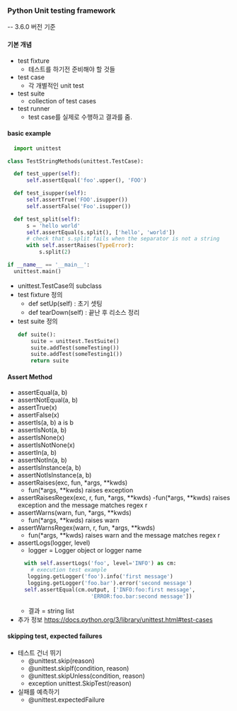 ### Python Unit testing framework
-- 3.6.0 버전 기준
#### 기본 개념
- test fixture
  - 테스트를 하기전 준비해야 할 것들
- test case
  - 각 개별적인 unit test
- test suite
  - collection of test cases
- test runner
  - test case를 실제로 수행하고 결과를 줌.

#### basic example

```python
  import unittest

class TestStringMethods(unittest.TestCase):

  def test_upper(self):
      self.assertEqual('foo'.upper(), 'FOO')

  def test_isupper(self):
      self.assertTrue('FOO'.isupper())
      self.assertFalse('Foo'.isupper())

  def test_split(self):
      s = 'hello world'
      self.assertEqual(s.split(), ['hello', 'world'])
      # check that s.split fails when the separator is not a string
      with self.assertRaises(TypeError):
          s.split(2)

if __name__ == '__main__':
  unittest.main()
```
- unittest.TestCase의 subclass
- test fixture 정의
  - def setUp(self) : 초기 셋팅
  - def tearDown(self) : 끝난 후 리소스 정리
- test suite 정의
  ```python
  def suite():
      suite = unittest.TestSuite()
      suite.addTest(someTesting())
      suite.addTest(someTesting1())
      return suite
  ```

#### Assert Method

  - assertEqual(a, b)
  - assertNotEqual(a, b)
  - assertTrue(x)
  - assertFalse(x)
  - assertIs(a, b)	a is b
  - assertIsNot(a, b)
  - assertIsNone(x)
  - assertIsNotNone(x)
  - assertIn(a, b)
  - assertNotIn(a, b)
  - assertIsInstance(a, b)
  - assertNotIsInstance(a, b)
  - assertRaises(exc, fun, *args, **kwds)
	 - fun(*args, **kwds) raises exception	 
  - assertRaisesRegex(exc, r, fun, *args, **kwds)
    -fun(*args, **kwds) raises exception and the message matches regex r
  - assertWarns(warn, fun, *args, **kwds)
    - fun(*args, **kwds) raises warn
  - assertWarnsRegex(warn, r, fun, *args, **kwds)
    - fun(*args, **kwds) raises warn and the message matches regex r
  - assertLogs(logger, level)
    - logger = Logger object or logger name
    ```python
      with self.assertLogs('foo', level='INFO') as cm:
        # execution test example
       logging.getLogger('foo').info('first message')
       logging.getLogger('foo.bar').error('second message')
      self.assertEqual(cm.output, ['INFO:foo:first message',
                           'ERROR:foo.bar:second message'])
    ```
    - 결과 = string list
  - 추가 정보 https://docs.python.org/3/library/unittest.html#test-cases

#### skipping test, expected failures

- 테스트 건너 뛰기
  - @unittest.skip(reason)
  - @unittest.skipIf(condition, reason)
  - @unittest.skipUnless(condition, reason)
  - exception unittest.SkipTest(reason)
- 실패를 예측하기
  - @unittest.expectedFailure
